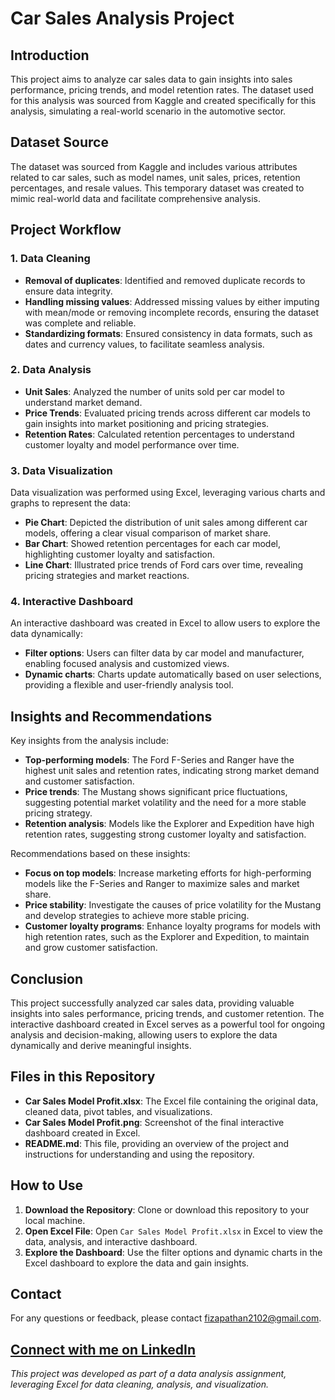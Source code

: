# Car Sales Analysis Project

## Introduction
This project aims to analyze car sales data to gain insights into sales performance, pricing trends, and model retention rates. The dataset used for this analysis was sourced from Kaggle and created specifically for this analysis, simulating a real-world scenario in the automotive sector.

## Dataset Source
The dataset was sourced from Kaggle and includes various attributes related to car sales, such as model names, unit sales, prices, retention percentages, and resale values. This temporary dataset was created to mimic real-world data and facilitate comprehensive analysis.

## Project Workflow

### 1. Data Cleaning
- **Removal of duplicates**: Identified and removed duplicate records to ensure data integrity.
- **Handling missing values**: Addressed missing values by either imputing with mean/mode or removing incomplete records, ensuring the dataset was complete and reliable.
- **Standardizing formats**: Ensured consistency in data formats, such as dates and currency values, to facilitate seamless analysis.

### 2. Data Analysis
- **Unit Sales**: Analyzed the number of units sold per car model to understand market demand.
- **Price Trends**: Evaluated pricing trends across different car models to gain insights into market positioning and pricing strategies.
- **Retention Rates**: Calculated retention percentages to understand customer loyalty and model performance over time.

### 3. Data Visualization
Data visualization was performed using Excel, leveraging various charts and graphs to represent the data:
- **Pie Chart**: Depicted the distribution of unit sales among different car models, offering a clear visual comparison of market share.
- **Bar Chart**: Showed retention percentages for each car model, highlighting customer loyalty and satisfaction.
- **Line Chart**: Illustrated price trends of Ford cars over time, revealing pricing strategies and market reactions.

### 4. Interactive Dashboard
An interactive dashboard was created in Excel to allow users to explore the data dynamically:
- **Filter options**: Users can filter data by car model and manufacturer, enabling focused analysis and customized views.
- **Dynamic charts**: Charts update automatically based on user selections, providing a flexible and user-friendly analysis tool.

## Insights and Recommendations
Key insights from the analysis include:
- **Top-performing models**: The Ford F-Series and Ranger have the highest unit sales and retention rates, indicating strong market demand and customer satisfaction.
- **Price trends**: The Mustang shows significant price fluctuations, suggesting potential market volatility and the need for a more stable pricing strategy.
- **Retention analysis**: Models like the Explorer and Expedition have high retention rates, suggesting strong customer loyalty and satisfaction.

Recommendations based on these insights:
- **Focus on top models**: Increase marketing efforts for high-performing models like the F-Series and Ranger to maximize sales and market share.
- **Price stability**: Investigate the causes of price volatility for the Mustang and develop strategies to achieve more stable pricing.
- **Customer loyalty programs**: Enhance loyalty programs for models with high retention rates, such as the Explorer and Expedition, to maintain and grow customer satisfaction.

## Conclusion
This project successfully analyzed car sales data, providing valuable insights into sales performance, pricing trends, and customer retention. The interactive dashboard created in Excel serves as a powerful tool for ongoing analysis and decision-making, allowing users to explore the data dynamically and derive meaningful insights.

## Files in this Repository
- **Car Sales Model Profit.xlsx**: The Excel file containing the original data, cleaned data, pivot tables, and visualizations.
- **Car Sales Model Profit.png**: Screenshot of the final interactive dashboard created in Excel.
- **README.md**: This file, providing an overview of the project and instructions for understanding and using the repository.

## How to Use
1. **Download the Repository**: Clone or download this repository to your local machine.
2. **Open Excel File**: Open `Car Sales Model Profit.xlsx` in Excel to view the data, analysis, and interactive dashboard.
3. **Explore the Dashboard**: Use the filter options and dynamic charts in the Excel dashboard to explore the data and gain insights.

## Contact
For any questions or feedback, please contact [fizapathan2102@gmail.com](mailto:fizapathan2102@gmail.com).

[Connect with me on LinkedIn](https://www.linkedin.com/in/fizapathan/)
---

*This project was developed as part of a data analysis assignment, leveraging Excel for data cleaning, analysis, and visualization.*
